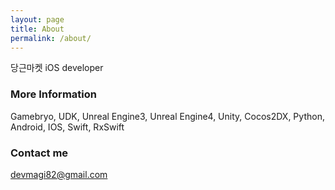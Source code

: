 ```yaml
---
layout: page
title: About
permalink: /about/
---
```


당근마켓 iOS developer

### More Information

Gamebryo, UDK, Unreal Engine3, Unreal Engine4, Unity, Cocos2DX, Python, Android, IOS, Swift, RxSwift

### Contact me

[devmagi82@gmail.com](mailto:devmagi82@gmail.com)
